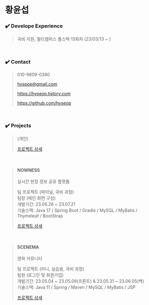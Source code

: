 # 황윤섭


### ✔️ Develope Experience  

 >국비 지원, 멀티캠퍼스 풀스택 13회차 (23/03/13 ~ )


</br>

### ✔️ Contact

> 010-9609-0360
>
> hyspoe@gmail.com
>
> https://hyseop.tistory.com
>
> https://github.com/hyseop

  
</br>

### ✔️ Projects

> (개인)
>
>
>
>
>
> [프로젝트 상세]()
</br>

> #### NOWNESS</br>
>
> 실시간 현장 정보 공유 플랫폼
>   
> 팀 프로젝트 (파이널, 국비 과정)  
> 팀장 (메인 화면 구성)  
> 개발기간: 23.06.26 ~ 23.07.21  
> 기술스택: Java 17 / Spring Boot / Gradle / MySQL / MyBatis / Thymeleaf / BootStrap
> 
> [프로젝트 상세](https://github.com/hyseop/NOWNESS)
</br>
   
> #### SCENEMA</br>
>
> 영화 커뮤니티
>   
> 팀 프로젝트 (미니, 실습용, 국비 과정)  
> 팀원 (로그인 및 회원가입)  
> 개발기간: 23.05.04 ~ 23.05.09(프론트) & 23.05.31 ~ 23.06.05(백)  
> 기술스택: Java 11 / Spring / Maven / MySQL / MyBatis / JSP
> 
> [프로젝트 상세](https://github.com/hyseop/SCENEMA)
</br>
